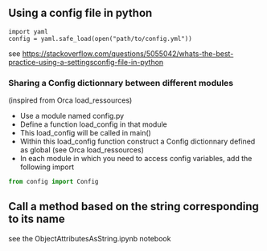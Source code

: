 
## Using a config file in python
```
import yaml
config = yaml.safe_load(open("path/to/config.yml"))
```
see https://stackoverflow.com/questions/5055042/whats-the-best-practice-using-a-settingsconfig-file-in-python

### Sharing a Config dictionnary between different modules
(inspired from Orca load_ressources)

- Use a module named config.py
- Define a function load_config in that module
- This load_config will be called in main()
- Within this load_config function construct a Config dictionnary defined as global (see Orca load_ressources)
- In each module in which you need to access config variables, add the following import 
```python
from config import Config
```
## Call a method based on the string corresponding to its name

see the ObjectAttributesAsString.ipynb notebook





